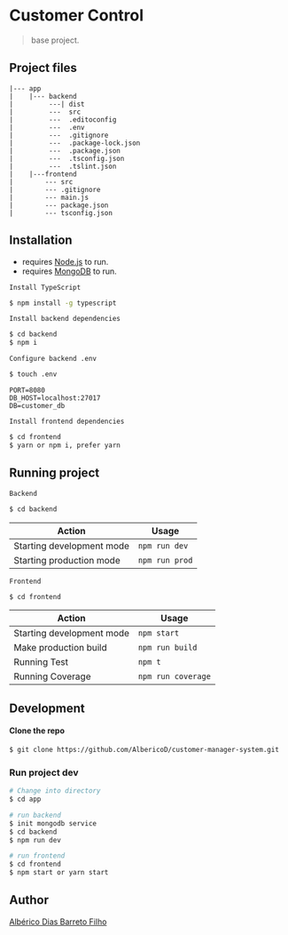 # Customer Control

> base project.

## Project files

```text
|--- app
|    |--- backend
|         ---| dist
|         ---  src
|         ---  .editoconfig
|         ---  .env
|         ---  .gitignore
|         ---  .package-lock.json
|         ---  .package.json
|         ---  .tsconfig.json
|         ---  .tslint.json
|    |---frontend
|        --- src
|        --- .gitignore
|        --- main.js
|        --- package.json
|        --- tsconfig.json
```

## Installation

- requires [Node.js](https://nodejs.org/) to run.
- requires [MongoDB](https://www.mongodb.com/) to run.

`Install TypeScript`

```bash
$ npm install -g typescript
```

`Install backend dependencies`

```bash
$ cd backend
$ npm i
```

`Configure backend .env`

```bash
$ touch .env
```

```text
PORT=8080
DB_HOST=localhost:27017
DB=customer_db
```

`Install frontend dependencies`

```bash
$ cd frontend
$ yarn or npm i, prefer yarn
```

## Running project

`Backend`

```bash
$ cd backend
```

| Action                    | Usage          |
| ------------------------- | -------------- |
| Starting development mode | `npm run dev`  |
| Starting production mode  | `npm run prod` |

`Frontend`

```bash
$ cd frontend
```

| Action                    | Usage              |
| ------------------------- | ------------------ |
| Starting development mode | `npm start`        |
| Make production build     | `npm run build`    |
| Running Test              | `npm t`            |
| Running Coverage          | `npm run coverage` |

## Development

#### Clone the repo

```bash
$ git clone https://github.com/AlbericoD/customer-manager-system.git
```

### Run project dev

```bash
# Change into directory
$ cd app

# run backend
$ init mongodb service
$ cd backend
$ npm run dev

# run frontend
$ cd frontend
$ npm start or yarn start
```

## Author

[Albérico Dias Barreto Filho](https://www.linkedin.com/in/albericod/)
